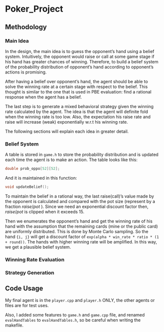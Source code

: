# Poker_Project
## Methodology

### Main Idea

In the design, the main idea is to guess the opponent’s hand using a belief system. Intuitively, the opponent would raise or call at some game stage if his hand has greater chances of winning. Therefore, to build a belief system of the probability distribution of opponent’s hand according to opponent’s actions is promising.

After having a belief over opponent’s hand, the agent should be able to solve the winning rate at a certain stage with respect to the belief. This thought is similar to the one that is used in PBE evaluation: find a rational response when the agent has a belief.

The last step is to generate a mixed behavioral strategy given the winning rate calculated by the agent. The idea is that the agent will definite fold when the winning rate is too low. Also, the expectation his raise rate and raise will increase (weak) exponentially w.r.t his winning rate. 

The following sections will explain each idea in greater detail.

### Belief System

A table is stored in `game.h` to store the probability distribution and is updated each time the agent is to make an action. The table looks like this:

```c++
double prob_oppo[52][52];
```

And it is maintained in this function:

```c++
void updateBelief();
```

To maintain the belief in a rational way, the last raise(call)’s value made by the opponent is calculated and compared with the pot size (represent by a fraction   $raise / pot$   ). Since we need an exponential discount factor then, $raise / pot$ is clipped when it exceeds $15$.

Then we enumerates the opponent’s hand and get the winning rate of his hand with the assumption that the remaining cards (mine or the public card) are uniformly distributed. This is done by Monte Carlo sampling. So the hand `{i, j}` will get a discount factor of `exp(alpha * win_rate * ratio * (1 + round))`. The hands with higher winning rate will be amplified. In this way, we get a plausible belief system.

### Winning Rate Evaluation



### Strategy Generation



## Code Usage

My final agent is in the `player.cpp` and `player.h` ONLY, the other agents or files are for test uses.

Also, I added some features to `game.h` and `game.cpp` file, and renamed `evalHandTables` to `evalHandTables.h`, so be careful when writing the makefile.